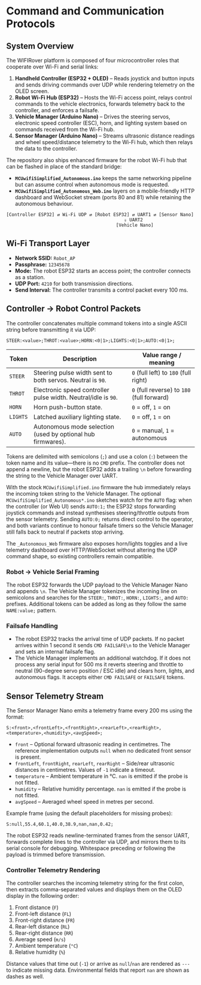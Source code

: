 # Command and Communication Protocols

## System Overview
The WIFIRover platform is composed of four microcontroller roles that cooperate over
Wi-Fi and serial links:

1. **Handheld Controller (ESP32 + OLED)** – Reads joystick and button inputs and
   sends driving commands over UDP while rendering telemetry on the OLED screen.
2. **Robot Wi-Fi Hub (ESP32)** – Hosts the Wi-Fi access point, relays control
   commands to the vehicle electronics, forwards telemetry back to the
   controller, and enforces a failsafe.
3. **Vehicle Manager (Arduino Nano)** – Drives the steering servos, electronic
   speed controller (ESC), horn, and lighting system based on commands received
   from the Wi-Fi hub.
4. **Sensor Manager (Arduino Nano)** – Streams ultrasonic distance readings and
   wheel speed/distance telemetry to the Wi-Fi hub, which then relays the data
   to the controller.

The repository also ships enhanced firmware for the robot Wi-Fi hub that can be
flashed in place of the standard bridge:

- **`MCUwifiSimplified_Autonomous.ino`** keeps the same networking pipeline but
  can assume control when autonomous mode is requested.
- **`MCUwifiSimplified_Autonomous_Web.ino`** layers on a mobile-friendly HTTP
  dashboard and WebSocket stream (ports 80 and 81) while retaining the
  autonomous behaviour.

```
[Controller ESP32] ⇄ Wi-Fi UDP ⇄ [Robot ESP32] ⇄ UART1 ⇄ [Sensor Nano]
                                            ⇓ UART2
                                         [Vehicle Nano]
```

## Wi-Fi Transport Layer
- **Network SSID:** `Robot_AP`
- **Passphrase:** `12345678`
- **Mode:** The robot ESP32 starts an access point; the controller connects as a
  station.
- **UDP Port:** `4210` for both transmission directions.
- **Send Interval:** The controller transmits a control packet every 100 ms.

## Controller → Robot Control Packets
The controller concatenates multiple command tokens into a single ASCII string
before transmitting it via UDP:

```
STEER:<value>;THROT:<value>;HORN:<0|1>;LIGHTS:<0|1>;AUTO:<0|1>;
```

| Token | Description | Value range / meaning |
| --- | --- | --- |
| `STEER`  | Steering pulse width sent to both servos. Neutral is `90`. | `0` (full left) to `180` (full right) |
| `THROT`  | Electronic speed controller pulse width. Neutral/idle is `90`. | `0` (full reverse) to `180` (full forward) |
| `HORN`   | Horn push-button state. | `0` = off, `1` = on |
| `LIGHTS` | Latched auxiliary lighting state. | `0` = off, `1` = on |
| `AUTO`   | Autonomous mode selection (used by optional hub firmwares). | `0` = manual, `1` = autonomous |

Tokens are delimited with semicolons (`;`) and use a colon (`:`) between the
token name and its value—there is no `CMD` prefix. The controller does not
append a newline, but the robot ESP32 adds a trailing `\n` before forwarding the
string to the Vehicle Manager over UART.

With the stock `MCUwifiSimplified.ino` firmware the hub immediately relays the
incoming token string to the Vehicle Manager. The optional
`MCUwifiSimplified_Autonomous*.ino` sketches watch for the `AUTO` flag: when the
controller (or Web UI) sends `AUTO:1;` the ESP32 stops forwarding joystick
commands and instead synthesises steering/throttle outputs from the sensor
telemetry. Sending `AUTO:0;` returns direct control to the operator, and both
variants continue to honour failsafe timers so the Vehicle Manager still falls
back to neutral if packets stop arriving.

The `_Autonomous_Web` firmware also exposes horn/lights toggles and a live
telemetry dashboard over HTTP/WebSocket without altering the UDP command shape,
so existing controllers remain compatible.

### Robot → Vehicle Serial Framing
The robot ESP32 forwards the UDP payload to the Vehicle Manager Nano and appends
`\n`. The Vehicle Manager tokenizes the incoming line on semicolons and searches
for the `STEER:`, `THROT:`, `HORN:`, `LIGHTS:`, and `AUTO:` prefixes. Additional
tokens can be added as long as they follow the same `NAME:value;` pattern.

### Failsafe Handling
- The robot ESP32 tracks the arrival time of UDP packets. If no packet arrives
  within 1 second it sends `CMD FAILSAFE\n` to the Vehicle Manager and sets an
  internal failsafe flag.
- The Vehicle Manager implements an additional watchdog. If it does not process
  any serial input for 500 ms it reverts steering and throttle to neutral
  (90-degree servo position / ESC idle) and clears horn, lights, and autonomous
  flags. It accepts either `CMD FAILSAFE` or `FAILSAFE` tokens.

## Sensor Telemetry Stream
The Sensor Manager Nano emits a telemetry frame every 200 ms using the format:

```
S:<front>,<frontLeft>,<frontRight>,<rearLeft>,<rearRight>,<temperature>,<humidity>,<avgSpeed>;
```

- `front` – Optional forward ultrasonic reading in centimetres. The reference
  implementation outputs `null` when no dedicated front sensor is present.
- `frontLeft`, `frontRight`, `rearLeft`, `rearRight` – Side/rear ultrasonic
  distances in centimetres. Values of `-1` indicate a timeout.
- `temperature` – Ambient temperature in °C. `nan` is emitted if the probe is
  not fitted.
- `humidity` – Relative humidity percentage. `nan` is emitted if the probe is
  not fitted.
- `avgSpeed` – Averaged wheel speed in metres per second.

Example frame (using the default placeholders for missing probes):

```
S:null,55.4,60.1,40.0,38.9,nan,nan,0.42;
```

The robot ESP32 reads newline-terminated frames from the sensor UART, forwards
complete lines to the controller via UDP, and mirrors them to its serial console
for debugging. Whitespace preceding or following the payload is trimmed before
transmission.

### Controller Telemetry Rendering
The controller searches the incoming telemetry string for the first colon, then
extracts comma-separated values and displays them on the OLED display in the
following order:

1. Front distance (`F`)
2. Front-left distance (`FL`)
3. Front-right distance (`FR`)
4. Rear-left distance (`RL`)
5. Rear-right distance (`RR`)
6. Average speed (`m/s`)
7. Ambient temperature (`°C`)
8. Relative humidity (`%`)

Distance values that time out (`-1`) or arrive as `null`/`nan` are rendered as
`---` to indicate missing data. Environmental fields that report `nan` are shown
as dashes as well.

